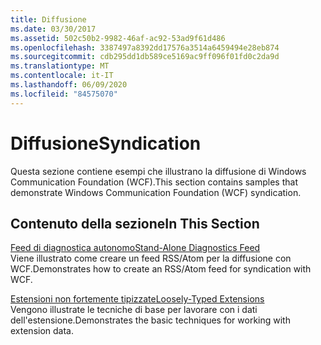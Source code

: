 ```yaml
---
title: Diffusione
ms.date: 03/30/2017
ms.assetid: 502c50b2-9982-46af-ac92-53ad9f61d486
ms.openlocfilehash: 3387497a8392dd17576a3514a6459494e28eb874
ms.sourcegitcommit: cdb295dd1db589ce5169ac9ff096f01fd0c2da9d
ms.translationtype: MT
ms.contentlocale: it-IT
ms.lasthandoff: 06/09/2020
ms.locfileid: "84575070"
---
```

# <a name="syndication"></a><span data-ttu-id="075a5-102">Diffusione</span><span class="sxs-lookup"><span data-stu-id="075a5-102">Syndication</span></span>
<span data-ttu-id="075a5-103">Questa sezione contiene esempi che illustrano la diffusione di Windows Communication Foundation (WCF).</span><span class="sxs-lookup"><span data-stu-id="075a5-103">This section contains samples that demonstrate Windows Communication Foundation (WCF) syndication.</span></span>  
  
## <a name="in-this-section"></a><span data-ttu-id="075a5-104">Contenuto della sezione</span><span class="sxs-lookup"><span data-stu-id="075a5-104">In This Section</span></span>  
 [<span data-ttu-id="075a5-105">Feed di diagnostica autonomo</span><span class="sxs-lookup"><span data-stu-id="075a5-105">Stand-Alone Diagnostics Feed</span></span>](stand-alone-diagnostics-feed-sample.md)  
 <span data-ttu-id="075a5-106">Viene illustrato come creare un feed RSS/Atom per la diffusione con WCF.</span><span class="sxs-lookup"><span data-stu-id="075a5-106">Demonstrates how to create an RSS/Atom feed for syndication with WCF.</span></span>  
  
 [<span data-ttu-id="075a5-107">Estensioni non fortemente tipizzate</span><span class="sxs-lookup"><span data-stu-id="075a5-107">Loosely-Typed Extensions</span></span>](loosely-typed-extensions-sample.md)  
 <span data-ttu-id="075a5-108">Vengono illustrate le tecniche di base per lavorare con i dati dell'estensione.</span><span class="sxs-lookup"><span data-stu-id="075a5-108">Demonstrates the basic techniques for working with extension data.</span></span>
